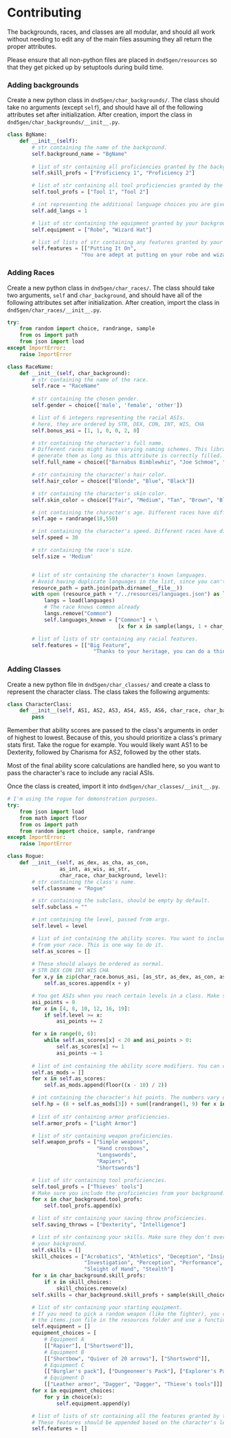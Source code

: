 
# Contributing
The backgrounds, races, and classes are all modular, and should all work without
needing to edit any of the main files assuming they all return the proper
attributes.

Please ensure that all non-python files are placed in `dnd5gen/resources` so that they get picked
up by setuptools during build time.

### Adding backgrounds
Create a new python class in `dnd5gen/char_backgrounds/`. The class should
take no arguments (except `self`), and should have all of the following attributes set after
initialization. After creation, import the class in `dnd5gen/char_backgrounds/__init__.py`.
```python
class BgName:
    def __init__(self):
        # str containing the name of the background.
        self.background_name = "BgName"
        
        # list of str containing all proficiencies granted by the background.
        self.skill_profs = ["Proficiency 1", "Proficiency 2"]

        # list of str containing all tool proficiencies granted by the background.
        self.tool_profs = ["Tool 1", "Tool 2"]

        # int representing the additional language choices you are given (handled by char_classes)
        self.add_langs = 1

        # list of str containing the equipment granted by your background.
        self.equipment = ["Robe", "Wizard Hat"]

        # list of lists of str containing any features granted by your background.
        self.features = [["Putting It On", 
                        "You are adept at putting on your robe and wizard hat."]]
```

### Adding Races
Create a new python class in `dnd5gen/char_races/`. The class should take
 two arguments, `self` and `char_background`, and should have all of the following attributes set
 after initialization. After creation, import the class in `dnd5gen/char_races/__init__.py`.
 
```python
try:
    from random import choice, randrange, sample
    from os import path
    from json import load
except ImportError:
    raise ImportError

class RaceName:
    def __init__(self, char_background):
        # str containing the name of the race.
        self.race = "RaceName"
        
        # str containing the chosen gender.
        self.gender = choice(['male', 'female', 'other'])

        # list of 6 integers representing the racial ASIs.
        # here, they are ordered by STR, DEX, CON, INT, WIS, CHA
        self.bonus_asi = [1, 1, 0, 0, 2, 0]

        # str containing the character's full name.
        # Different races might have varying naming schemes. This library doesn't care how you
        # generate them as long as this attribute is correctly filled.
        self.full_name = choice(["Barnabus Bimblewhiz", "Joe Schmoe", "Sally Sue"])

        # str containing the character's hair color.
        self.hair_color = choice(["Blonde", "Blue", "Black"])

        # str containing the character's skin color.
        self.skin_color = choice(["Fair", "Medium", "Tan", "Brown", "Black"])

        # int containing the character's age. Different races have different lifespans.
        self.age = randrange(18,550)

        # int containing the character's speed. Different races have different base speeds.
        self.speed = 30

        # str containing the race's size.
        self.size = 'Medium'


        # list of str containing the character's known languages.
        # Avoid having duplicate languages in the list, since you can't know the same language twice.
        resource_path = path.join(path.dirname(__file__))
        with open (resource_path + "/../resources/languages.json") as languages:
            langs = load(languages)
            # The race knows common already
            langs.remove("Common")
            self.languages_known = ["Common"] + \
                                    [x for x in sample(langs, 1 + char_background.add_langs)]

        # list of lists of str containing any racial features.
        self.features = [["Big Feature",
                            "Thanks to your heritage, you can do a thing."]]


```

### Adding Classes
Create a new python file in `dnd5gen/char_classes/` and create a class to represent the character
class. The class takes the following arguments:
```python
class CharacterClass:
    def __init__(self, AS1, AS2, AS3, AS4, AS5, AS6, char_race, char_background, level):
        pass
```

Remember that ability scores are passed to the class's arguments in order of highest to lowest.
Because of this, you should prioritize a class's primary stats first. Take the
rogue for example. You would likely want AS1 to be Dexterity, followed by Charisma for AS2, 
followed by the other stats.

Most of the final ability score calculations are handled here, so you want to pass the character's
race to include any racial ASIs.

Once the class is created, import it into `dnd5gen/char_classes/__init__.py`.

```python
# I'm using the rogue for demonstration purposes.
try:
    from json import load
    from math import floor
    from os import path
    from random import choice, sample, randrange
except ImportError:
    raise ImportError

class Rogue:
    def __init__(self, as_dex, as_cha, as_con,
                 as_int, as_wis, as_str,
                 char_race, char_background, level):
        # str containing the class's name.
        self.classname = "Rogue"

        # str containing the subclass, should be empty by default.
        self.subclass = ""

        # int containing the level, passed from args.
        self.level = level

        # list of int containing the ability scores. You want to include the bonus ASIs
        # from your race. This is one way to do it.
        self.as_scores = []
        
        # These should always be ordered as normal.
        # STR DEX CON INT WIS CHA
        for x,y in zip(char_race.bonus_asi, [as_str, as_dex, as_con, as_int, as_wis, as_cha]):
            self.as_scores.append(x + y)

        # You get ASIs when you reach certain levels in a class. Make sure those get calculated.
        asi_points = 0
        for x in [4, 8, 10, 12, 16, 19]:
            if self.level >= x:
                asi_points += 2

        for x in range(0, 6):
            while self.as_scores[x] < 20 and asi_points > 0:
                self.as_scores[x] += 1
                asi_points -= 1
        
        # list of int containing the ability score modifiers. You can calculate them like so.
        self.as_mods = []
        for x in self.as_scores:
            self.as_mods.append(floor((x - 10) / 2))

        # int containing the character's hit points. The numbers vary depending on the class.
        self.hp = (8 + self.as_mods[3]) + sum([randrange(1, 9) for x in range(0, self.level - 1)])
        
        # list of str containing armor proficiencies.
        self.armor_profs = ["Light Armor"]

        # list of str containing weapon proficiencies.
        self.weapon_profs = ["Simple weapons",
                             "Hand crossbows",
                             "Longswords",
                             "Rapiers",
                             "Shortswords"]

        # list of str containing tool proficiencies.
        self.tool_profs = ["Thieves' tools"]
        # Make sure you include the proficiencies from your background.
        for x in char_background.tool_profs:
            self.tool_profs.append(x)

        # list of str containing your saving throw proficiencies.
        self.saving_throws = ["Dexterity", "Intelligence"]

        # list of str containing your skills. Make sure they don't overlap with those from
        # your background.
        self.skills = []
        skill_choices = ["Acrobatics", "Athletics", "Deception", "Insight", "Intimidation",
                         "Investigation", "Perception", "Performance", "Persuasion",
                         "Sleight of Hand", "Stealth"]
        for x in char_background.skill_profs:
            if x in skill_choices:
                skill_choices.remove(x)
        self.skills = char_background.skill_profs + sample(skill_choices, 4)

        # list of str containing your starting equipment.
        # If you need to pick a random weapon (like the fighter), you can just load
        # the items.json file in the resources folder and use a function like choice() or sample().
        self.equipment = []
        equipment_choices = [
            # Equipment A
            [["Rapier"], ["Shortsword"]],
            # Equipment B
            [["Shortbow", "Quiver of 20 arrows"], ["Shortsword"]],
            # Equipment C
            [["Burglar's pack"], ["Dungeoneer's Pack"], ["Explorer's Pack"]],
            # Equipment D
            [["Leather armor", "Dagger", "Dagger", "Thieve's tools"]]]
        for x in equipment_choices:
            for y in choice(x):
                self.equipment.append(y)

        # list of lists of str containing all the features granted by the class and it's subclasses.
        # These features should be appended based on the character's level.
        self.features = []
```
